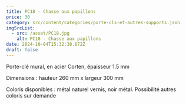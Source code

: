 ```yaml
---
title: PC18 - Chasse aux papillons
price: 30
category: src/content/categories/porte-cls-et-autres-supports.json
imgSrcList:
  - src: /asset/PC18.jpg
    alt: PC18 - Chasse aux papillons
date: 2024-10-04T15:32:38.672Z
draft: false
---
```


Porte-clé mural, en acier Corten, épaisseur 1.5 mm

Dimensions : hauteur 260 mm x largeur 300 mm

Coloris disponibles : métal naturel vernis, noir métal. Possibilité autres coloris sur demande
